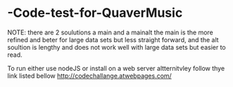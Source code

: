 # -Code-test-for-QuaverMusic

NOTE: there are 2 soulutions a main and a mainalt the main is the more refined and beter for large data sets  but less straight forward,  and the alt soultion is  lengthy and does not work well with large data sets but easier to read.

To run either use nodeJS or install on a web server altternitvley follow thye link listed bellow
http://codechallange.atwebpages.com/
